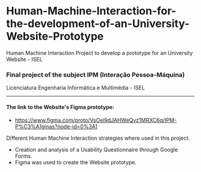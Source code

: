 # Human-Machine-Interaction-for-the-development-of-an-University-Website-Prototype
Human Machine Interaction Project to develop a prototype for an University Website - ISEL

### Final project of the subject IPM (Interação Pessoa-Máquina)

Licenciatura Engenharia Informática e Multimédia - ISEL

---

#### The link to the Website's Figma prototype: 

* https://www.figma.com/proto/VsOel9dJAHWeQvz1MRXC6q/IPM-P%C3%A1ginas?node-id=0%3A1


Different Human Machine Interaction strategies where used in this project.

* Creation and analysis of a Usability Questionnaire through Google Forms.
* Figma was used to create the Website prototype.


